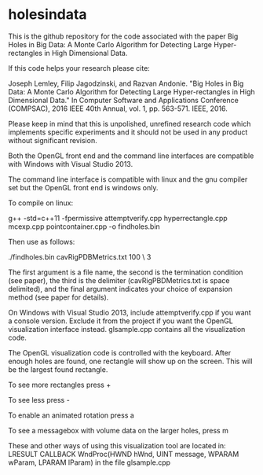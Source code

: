 # holesindata

This is the github repository for the code associated with the paper Big Holes in Big Data: A Monte Carlo Algorithm for Detecting Large Hyper-rectangles in High Dimensional Data.

If this code helps your research please cite:

Joseph Lemley, Filip Jagodzinski, and Razvan Andonie. "Big Holes in Big Data: A Monte Carlo Algorithm for Detecting Large Hyper-rectangles in High Dimensional Data." In Computer Software and Applications Conference (COMPSAC), 2016 IEEE 40th Annual, vol. 1, pp. 563-571. IEEE, 2016.

Please keep in mind that this is unpolished, unrefined research code which implements specific experiments and it should not be used in any product without significant revision. 

Both the OpenGL front end and the command line interfaces are compatible with Windows with Visual Studio 2013. 

The command line interface is compatible with linux and the gnu compiler set but the OpenGL front end is windows only. 

To compile on linux:

g++ -std=c++11 -fpermissive attemptverify.cpp hyperrectangle.cpp mcexp.cpp pointcontainer.cpp -o findholes.bin 

Then use as follows:

 ./findholes.bin cavRigPDBMetrics.txt 100 \  3

The first argument is a file name, the second is the termination condition (see paper), the third is the delimiter (cavRigPBDMetrics.txt is space delimited), and the final argument indicates your choice of expansion method (see paper for details). 

On Windows with Visual Studio 2013, include attemptverify.cpp if you want a console version. Exclude it from the project if you want the OpenGL visualization interface instead.  glsample.cpp contains all the visualization code. 

The OpenGL visualization code is controlled with the keyboard. After enough holes are found, one rectangle will show up on the screen. This will be the largest found rectangle. 


To see more rectangles press + 

To see less press -

To enable an animated rotation press a

To see a messagebox with volume data on the larger holes, press m


These and other ways of using this visualization tool are located in: LRESULT CALLBACK WndProc(HWND hWnd, UINT message, WPARAM wParam, LPARAM lParam) in the file glsample.cpp
